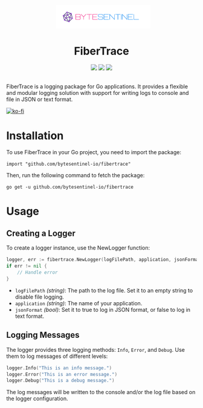 <div align="center">
    <img src="./.assets/bytesentinel.png" width="250px" style="margin-left: 10px" />
</div>

<h1 align="center">
  FiberTrace
</h1>

<div align="center">
    <img src="https://img.shields.io/github/downloads/bytesentinel-io/fibertrace/total?style=for-the-badge" />
    <img src="https://img.shields.io/github/last-commit/bytesentinel-io/fibertrace?color=%231BCBF2&style=for-the-badge" />
    <img src="https://img.shields.io/github/issues/bytesentinel-io/fibertrace?style=for-the-badge" />
</div>

<br />

FiberTrace is a logging package for Go applications. It provides a flexible and modular logging solution with support for writing logs to console and file in JSON or text format.

[![ko-fi](https://ko-fi.com/img/githubbutton_sm.svg)](https://ko-fi.com/Z8Z8JPE9P)

# Installation

To use FiberTrace in your Go project, you need to import the package:

```shell
import "github.com/bytesentinel-io/fibertrace"
```

Then, run the following command to fetch the package:

```shell
go get -u github.com/bytesentinel-io/fibertrace
```

# Usage

## Creating a Logger

To create a logger instance, use the NewLogger function:

```go
logger, err := fibertrace.NewLogger(logFilePath, application, jsonFormat)
if err != nil {
    // Handle error
}
```

- `logFilePath` _(string)_: The path to the log file. Set it to an empty string to disable file logging.
- `application` _(string)_: The name of your application.
- `jsonFormat` _(bool)_: Set it to true to log in JSON format, or false to log in text format.

## Logging Messages

The logger provides three logging methods: `Info`, `Error`, and `Debug`. Use them to log messages of different levels:

```go
logger.Info("This is an info message.")
logger.Error("This is an error message.")
logger.Debug("This is a debug message.")
```

The log messages will be written to the console and/or the log file based on the logger configuration.